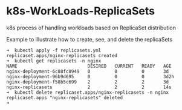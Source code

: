 # k8s-WorkLoads-ReplicaSets
k8s process of handling workloads based on ReplicaSet distribution

Example to illustrate how to create, see, and delete the replicaSets
```
➜  kubectl apply -f replicasets.yml 
replicaset.apps/nginx-replicasets created
➜  kubectl get replicasets -n nginx
NAME                          DESIRED   CURRENT   READY   AGE
nginx-deployment-6c88fc8949   0         0         0       3d
nginx-deployment-96b9d695     0         0         0       3d2h
nginx-deployment-f58b5c699    2         2         2       3d
nginx-replicasets             2         2         2       14s
➜  kubectl delete replicaset.apps/nginx-replicasets -n nginx
replicaset.apps "nginx-replicasets" deleted
➜  

```
